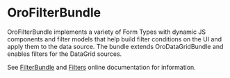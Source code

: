 # OroFilterBundle

OroFilterBundle implements a variety of Form Types with dynamic JS components and filter models that help build filter conditions on the UI and apply them to the data source. The bundle extends OroDataGridBundle and enables filters for the DataGrid sources.

See [FilterBundle](https://doc.oroinc.com/bundles/platform/FilterBundle/) and [Filters](https://doc.oroinc.com/backend/entities/filters/) online documentation for information.